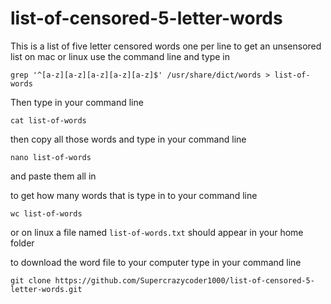 # list-of-censored-5-letter-words
This is a list of five letter censored words one per line to get an unsensored list on mac or linux use the command line and type in 

`grep '^[a-z][a-z][a-z][a-z][a-z]$' /usr/share/dict/words > list-of-words`

Then type in your command line

`cat list-of-words`

then copy all those words and type in your command line

`nano list-of-words`

and paste them all in

to get how many words that is type in to your command line

`wc list-of-words`

or on linux a file named `list-of-words.txt` should appear in your home folder

to download the word file to your computer type in your command line 

`git clone https://github.com/Supercrazycoder1000/list-of-censored-5-letter-words.git`
